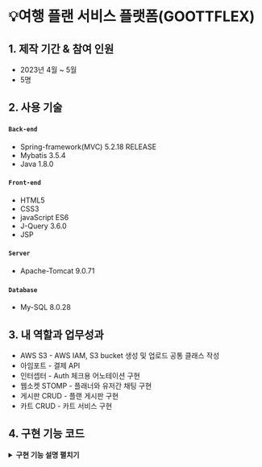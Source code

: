 # 💡여행 플랜 서비스 플랫폼(GOOTTFLEX)



## 1. 제작 기간 & 참여 인원
- 2023년 4월 ~ 5월
- 5명



## 2. 사용 기술
#### `Back-end`
- Spring-framework(MVC) 5.2.18 RELEASE
- Mybatis 3.5.4
- Java 1.8.0

#### `Front-end`
- HTML5 
- CSS3 
- javaScript ES6
- J-Query 3.6.0
- JSP 
#### `Server`
- Apache-Tomcat 9.0.71 
#### `Database`
- My-SQL 8.0.28   


## 3. 내 역할과 업무성과
- AWS S3 - AWS IAM, S3 bucket 생성 및 업로드 공통 클래스 작성
- 아임포트 - 결제 API  
- 인터셉터 - Auth 체크용 어노테이션 구현
- 웹소켓 STOMP - 플래너와 유저간 채팅 구현
- 게시판 CRUD - 플랜 게시판 구현
- 카트 CRUD - 카트 서비스 구현

## 4. 구현 기능 코드 
<details>
<summary><b>구현 기능 설명 펼치기</b></summary>
<div markdown="1">

### 4.1. 전체 흐름

![image](https://user-images.githubusercontent.com/120711406/235872521-33d3533d-7baf-4a72-9449-1253a5e2006d.png)

### 4.2. AWS S3 - AWS IAM, S3 bucket 생성 및 업로드 공통 클래스 작성

![image](https://user-images.githubusercontent.com/120711406/235873702-5127c63d-19e5-406b-8919-01dd323d2255.png)


<details>
<summary> <b>IAM 권한설정</b> </summary>
	
- IAM 사용자 생성
- 권한으로 AmazonS3FullAccess 추가
	
![image](https://user-images.githubusercontent.com/120711406/235908642-a1dbf375-e3ad-4c73-a6bb-b291ad0f3e58.png)
	
</details>
	
<details>
<summary> <b>버킷 정책 생성</b> </summary>
- 버킷을 사용하기 위해 정책생성
	
![image](https://user-images.githubusercontent.com/120711406/235909022-146e7ec1-4f9d-4f64-a8ec-326a74e954a5.png)
	
</details>
	
<details>
<summary> <b>공통 클래스 구현</b> </summary>
- 이미지 다중 업로드, 삭제 를 위한 공통 클래스를 구현.
	
```java
@Service
public class S3FileUploadService {

    @Autowired
    private final AmazonS3Client amazonS3Client; //아마존 계정정보 propertie파일 -> common-context에서 주입
    @Value("${aws.s3.bucket}")
    private String bucket; //S3버킷정보
    @Value("${aws.s3.bucket.url}") //지역정보
    private String defaultUrl;

    public S3FileUploadService(AmazonS3Client amazonS3Client) {
        this.amazonS3Client = amazonS3Client;
    }

    //생성자 주입
    public List<String> upload(List<MultipartFile> uploadFile) throws IOException {
        List<String> urlList = new ArrayList<>(); //업로드된 url을 받기위한 리스트

        //파일이름 새로만들어서 리스트에 담기
        List<Map<String, String>> fileList = new ArrayList<>();
        for (int i = 0; i < uploadFile.size(); i++) {
            String origName = uploadFile.get(i).getOriginalFilename(); //원 파일이름
            String ext = origName.substring(origName.lastIndexOf('.')); // 확장자
            String saveFileName = getUuid() + ext; //uuid로 새이름 만들기
            Map<String, String> map = new HashMap<>();
            map.put("saveFile", saveFileName);
            fileList.add(map);
        }

        for (int i = 0; i < uploadFile.size(); i++) {
            String url = "";
            File file = new File(System.getProperty("user.dir") + fileList.get(i).get("saveFile"));
            //로컬 현재위치에 임시저장 객체 만듬
            uploadFile.get(i).transferTo(file); //로컬에 파일 임시저장
            uploadOnS3(fileList.get(i).get("saveFile"), file); //업로드
            url = defaultUrl + '/' + fileList.get(i).get("saveFile"); //업로드한 파일의 url주소
            urlList.add(url); //리턴을 위해 담음
            file.delete(); // 임시파일 삭제
        }
        return urlList; //업로드 후 리턴값 (List<String> 타입)
    }

    // UUID만드는 메소드(중간의-는 지워줌)
    private static String getUuid() {
        return UUID.randomUUID().toString().replaceAll("-", "");
    }

    //S3업로드 메소드
    private void uploadOnS3(final String findName, final File file) {
        // AWS S3 전송 객체 생성
        final TransferManager transferManager = new TransferManager(this.amazonS3Client);
        // 요청 객체 생성
        final PutObjectRequest request = new PutObjectRequest(bucket, findName, file);
        // 업로드 시도
        final Upload upload = transferManager.upload(request);

        try {
            upload.waitForCompletion();
        } catch (AmazonClientException | InterruptedException amazonClientException) {
            amazonClientException.printStackTrace();
        }
    }
    //S3 객체 삭제 메소드
    public void deleteFromS3(final String findName) {
        String realFileName = findName.substring(53);
        // 삭제할 객체 생성
        final DeleteObjectRequest deleteRequest = new DeleteObjectRequest(bucket, realFileName);
        // 삭제
        this.amazonS3Client.deleteObject(deleteRequest);
    }

}

```
	
</details>

<details>
<summary> <b>Controller</b> </summary>

- Plan 게시판 Controller 업로드

```java 
  @PostMapping("create")
    public String planPut(PlanDTO planDTO, ImgDTO imgDTO, HttpSession httpSession,
                          @RequestParam("files[]") List<MultipartFile> multipartFile) throws IOException {
        String user = (String) httpSession.getAttribute("user_id");
        planDTO.setUser_id(user);
        int plan_idx = planService.planCreate(planDTO); // 게시글 생성
        if(plan_idx!=0){ // 이미지 파일 생성
            if(multipartFile !=null || !multipartFile.isEmpty()){ // 이미지 파일 있으면
                List<String> imgUrlList = s3FileUploadService.upload(multipartFile); // 서버에 이미지 파일 저장 후 URL값 List에 담기
                planDTO.setPlan_idx(plan_idx); // 게시글 인덱스 set
                planDTO.setP_img(imgUrlList); // 이미지 url set
                boolean success = this.planService.planImgCreate(planDTO); // 이미지 저장 성공
                if(success){
                    return "redirect:/plan/list";
                }
            }
        }
        return "/plan/plan_create";
    }
```
</details>

<details>
<summary> <b>설정</b> </summary>

- 라이브러리 설치
- Key 노출을 피하기 위해 properties 파일 등록 후 클래스 빈설정 생성자 값으로 설정
 
```xml
	   <constructor-arg>
            <bean class="com.amazonaws.auth.BasicAWSCredentials">
                <constructor-arg value="${aws.accessKey}"/>
                <constructor-arg value="${aws.secretKey}"/>
            </bean>
        </constructor-arg>
    </bean>
    <bean id="awsProperties" class="org.springframework.beans.factory.config.PropertiesFactoryBean">
        <property name="location" value="classpath:common.properties"/>
    </bean>
    <bean class="org.springframework.beans.factory.config.PropertyPlaceholderConfigurer">
        <property name="properties" ref="awsProperties"/>
    </bean>
```
</details>

<details>
<summary> <b>어려웠던 점</b> </summary>
	
- AWS를 처음 다루게되어 개념이해에 어려움이 있었음.
- AWS는 업데이트가 빠르기 때문에 최신 정보를 찾기가 힘들었음. (대부분의 메뉴가 변경되었음)
- Spring Legacy 프로젝트는 Spring boot 에 비해 properties나 yalm파일을 활용하기 복잡했음.

</details>
  
<details>
<summary> <b>앞으로 해야될 것</b> </summary>
	
- AWS RDS 테스트중 추가 결제가 되었음. 학습이 더 필요함.
- 깃허브 액션과 S3 EC2 연계로 CICD구현(진행중)
- EC2 학습 진행중 리눅스 학습의 필요성을 느낌.
	
</details>


### 4.3. 아임포트 결제 API 

![image](https://user-images.githubusercontent.com/120711406/235916623-f8144c4f-73a0-4765-86eb-a0d9c3f4c2b4.png)
	
<details>
<summary> <b>공통 클래스 구현</b> </summary>

- 실제 결제한 가격이 고지된 가격과 동일한지 검증
- 검증후 결제정보를 DB에 저장
	
```java
@RestController
public class PaymentController {
    private final IamportClient iamportClient;
    private final PaymentService paymentService;

    public PaymentController(IamportClient iamportClient, PaymentService paymentService) {
        this.iamportClient = iamportClient;
        this.paymentService = paymentService;
    }

    // 결제 서버검증(실제 결제한 가격이 고지된 가격과 동일한지 검증)
    @PostMapping("/verifyIamport/{imp_uid}")
    public IamportResponse<Payment> paymentByUid(@PathVariable(value = "imp_uid") String imp_uid) throws IamportResponseException, IOException {
        return iamportClient.paymentByImpUid(imp_uid);
    }

    // 결제정보 DB입력
    @PostMapping(value = "/payment/confirm", consumes = "application/json")
    public Map<String, Object> paymentConfirm(@RequestBody PayDTO payDTO) {
        System.out.println(payDTO.toString());
        boolean checkPayment = paymentService.pay(payDTO);
        Map<String, Object> map = new HashMap<String, Object>();
        if (checkPayment) {
            paymentService.saleCount(payDTO);
            map.put("msg", "결제성공");
        } else {
            map.put("msg", "결제실패");
        }
        return map;
    }
}
```
	
</details>
  
<details>
<summary> <b>JavaScript</b> </summary>

  
- 아임포트 결제, ajax 콜백함수 구현

```javascript
// 2023.04.23 길영준
// 카카오페이 결제
    const price = $('#price').val(); // 가격
    const name = $('#title').val(); //플랜명
    const buyer = $('.session').val(); //구매자아이디
    const planner = $('#planner').val(); // 플래너아이디
    const plan_idx = $('.plan_idx').val(); //플랜 pk
    // 아임포트 결제 함수
    function kakao() {
        let IMP = window.IMP;
        IMP.init('imp67107132');
        IMP.request_pay({
            pg: 'kakaopay.TC0ONETIME',
            merchant_uid: 'suntour_' + new Date().getTime(), //상점에서 생성한 고유 주문번호
            name: name, // 상품명
            amount: price, // 가격
            buyer_name: buyer // 구매자
        }, function (rsp) { // 검증 로직
            $.ajax({
                type: 'POST',
                url: '/verifyIamport/' + rsp.imp_uid
            }).done(function (result) {
                if (rsp.paid_amount === result.response.amount) {
                    let info = {
                        imp_uid: rsp.imp_uid,
                        merchant_uid: rsp.merchant_uid,
                        buyer_id: buyer,
                        planner_id: planner,
                        plan_idx: plan_idx
                    }
                    $.ajax({//결제 검증 ajax
                        type: 'POST',
                        data: JSON.stringify(info),
                        url: '/payment/confirm',
                        dataType: "json",
                        contentType: 'application/json; charset=utf-8',
                        success: function (result) {
                            alert(result.msg)
                            window.location.reload();
                        },
                        error: function (xhr, status, error) {
                            alert(result.msg)
                            console.log(xhr)
                            console.log(status)
                            console.log(error)
                        }
                    })
                } else {
                    alert("결제실패" + "에러 : " + rsp.error_code + "에러내용: " + rsp.error_msg);
                }
            })

        });
    }

```
</details>

<details>
<summary> <b>설정</b> </summary>

- 라이브러리 설치
- CDN 적용
- Key 노출을 피하기 위해 properties 파일 등록 후 클래스 빈설정 생성자 값으로 설정
	
```xml
    <bean id="iamport" class="com.siot.IamportRestClient.IamportClient">
        <constructor-arg index="0" value="${iamport.api}"/>
        <constructor-arg index="1" value="${iamport.api_secret}"/>
    </bean>
```
</details>

<details>
<summary> <b>어려웠던 점</b> </summary>

- 아임포트 CDN 버전업 업데이트 내역을 뒤늦게 확인. (더이상 지원하지 않는 파라미터)
- 초반에 성급하게 진행하여, 구조를 잘못 이해함.
- 아임포트에서 발행하는 secret id와 key는 클라이언트 결제정보를 결제사에서 가져오기 위해 있음.

<details>
<summary> <b>앞으로 해야될 것</b> </summary>
   
- 더 다양한 API를 사용해 볼것
- 이를 통해 메뉴얼을 이해하고 응용해볼것.
- JavaScript만으로는 왜 데이터조작에 더 취약한지 학습해 볼것.
- 구현 전 API의 버전과 그에맞는 내용을 먼저 인지할 것.

</details>
	

	   
### 4.4. 인터셉트를 활용한 권한 체크 용도 어노테이션 구현

```java
 @Auth(role = Auth.Role.ADMIN)
```

<details>
<summary> <b>기능 설명</b> </summary>
	
- 세션으로 권한체크를 매번 해주는 불편함을 덜기 위해 작성
- 이 어노테이션으로 권한별 메소드 실행(라우팅)이 가능.

 
</details>
  
<details>
<summary> <b>어노테이션 클래스</b> </summary>
	
- Retention : 라이프사이클을 런타임중에만 으로 설정
- Target : 메소드에 어노테이션을 적용시킴
	
```java
	@Retention(RUNTIME)
@Target(METHOD)
public @interface Auth {
    public enum Role {ADMIN, USER, PLANNER}

    public Role role() default Role.USER;
}

```
	
</details>
	  
<details>
<summary> <b>인터셉터</b> </summary>

- preHandle 메소드를 오버라이딩 하여 컨트롤러로 가기전에 권한체크를 할 수 있다.
- getMethodAnnotaion 메소드로 만들어둔 권한 어노테이션 클래스를 지정한다.
- 세션에서 받아오는 권한값을 기준으로 조건식을 주어 True는 실행 False는 redirect를 시킨다.

```java
public class AuthInterceptor extends HandlerInterceptorAdapter {
    @Override
    public boolean preHandle(HttpServletRequest request, HttpServletResponse response, Object handler) throws Exception {
        if (!(handler instanceof HandlerMethod)) {
            return true; //메소드핸들러가 아닐때 실행시킴
        }
        HandlerMethod handlerMethod = (HandlerMethod) handler;

        Auth auth = handlerMethod.getMethodAnnotation(Auth.class); //어노테이션클래스 지정
        if (auth == null) {
            return true;    //어노테이션 지정되지 않았으면 실행시킴
        }

        HttpSession httpSession = request.getSession();
        if (httpSession == null) {
            response.sendRedirect(request.getContextPath() + "/user/signin");
            return false; //어노테이션은 있으나 세션이 없으면 리다이렉트
        }
        String authUser = (String) httpSession.getAttribute("auth");
        if (authUser == null) {
            response.sendRedirect(request.getContextPath() + "/user/signin");
            return false; // 세션에 auth 값이 없으면 리다이렉트
        }
        String role = auth.role().toString();
        if ("ADMIN".equals(role)) {
            if (!"auth_a".equals(authUser)) {
                response.sendRedirect(request.getContextPath() + "/user/signin");
                return false; // 롤이 ADMIN 이 아니면 리다이렉트
            }
        }
        if ("PLANNER".equals(role)) {
            if ("auth_a".equals(authUser)) {
                return true; //롤이 어드민이면 통과
            }
            if (!"auth_b".equals(authUser)) {
                response.sendRedirect(request.getContextPath() + "/user/signin");
                return false; //롤이 플래너가 아니면 통과시키지 않음
            }
        }
        return true;    //해당조건이 false가 아니면 진행시킴
    }
}

```
	
</details>

	
<details>
  <summary> <b>설정</b> </summary>

- Servlet-context 에 해당 인터셉터를 등록해준다.
	  
```xml
    <interceptors>
        <interceptor>
            <mapping path="/**"/>
            <beans:bean id="authInterceptor" class="com.goott.pj3.common.util.auth.AuthInterceptor"/>
        </interceptor>
    </interceptors>
```

</details>



	
### 4.5. 

![mvc](https://github.com/kim17841/OTTproject/blob/main/Portfolio/profile.jpg?raw=true)
![mvc](https://github.com/kim17841/OTTproject/blob/main/Portfolio/nav.jpg?raw=true)

<details>
<summary> <b>기능 설명</b> </summary>

  - 프로필 변경버튼을 누르면 파일 선택이 진행되어 사용자가 선택한 이미지로 프로필이 바뀜.

  - 변경된 프로필은 사용자가 로그인하는 동안에 다른 페이지에서도 상단에 이미지가 유지.

</details>
  
<details>

  <summary> <b>JSP</b> </summary>

  
- 사용자가 프로필을 변경하면 JS를 통해 form태그에 해당 이미지를 Controller로 전송합니다.
- 사용자가 설정해 놓은 이미지가 없을 경우 기본 이미지를 출력합니다.
- 설정한 이미지가 있을 경우 내 페이지와 다른 페이지 상단에 프로필 이미지를 출력합니다.
- 사용자가 영상에 댓글을 남기면 설정한 프로필이 나옵니다.

  <details>
    <summary> <b>네비바 이미지 출력</b> </summary>

 
    ```
    <!-- 상단에 프로필 이미지 출력 -->
    (...생략...)
    <c:choose>
        <!-- 사용자가 변경한 이미지가 있을 경우 -->
        <c:when test="${img != null && img != ''}">
            <img src="${img}" id="img_onload" class="img_tag"> 
        </c:when>
        <!-- 사용자가 변경한 이미지가 없을 경우 -->
        <c:when test="${img == null}">
            <img src="https://encrypted-tbn0.gstatic.com/images?q=tbn:ANd9GcQxmp7sE1ggI4
            _L7NGZWcQT9EyKaqKLeQ5RBg&usqp=CAU" class="img_tag">
        </c:when>
    </c:choose>
    (...생략...)
    ```

  </details>
    <details>
    <summary> <b>프로필 이미지 등록/변경</b> </summary>

    
    ```
    <!-- 내 페이지 프로필 변경-->
    (... 생략...)
    <div class="left-side">
    <!-- 프로필 기능 -->
        <c:choose>
            <!-- 사용자가 설정한 이미지가 있을 경우 -->
            <c:when test="${data.img != null && data.img != ''}">
                <img src="${data.img}" id="img_onload" class="img_tag"> 
            </c:when>
            <!-- 사용자가 설정한 이미지가 없을 경우 - 기본이미지 -->
            <c:when test="${data.img == null}">
                <img src="https://encrypted-tbn0.gstatic.com/images?q=tbn:ANd9GcQxmp7sE1gg
                I4_L7NGZWcQT9EyKaqKLeQ5RBg&usqp=CAU" class="img_tag">
            </c:when>
        </c:choose>
        <!-- 프로필 변경 버튼 - input type을 display : none하고 label로 연결 -->
        <div class="input_file_box">
            <label class="input_button" for="uploadFile">프로필 변경</label>
            <input type="file" name='uploadFile' id="uploadFile">
        </div>
    </div>
    (... 생략...)
    ```

  </details>
  
     <details>
    <summary> <b>댓글 프로필 출력</b> </summary>

    
    ```
    <!-- 내 페이지 프로필 변경-->
    (... 생략...)
    <div class="left-side">
  <!-- 댓글에 사용자의 프로필 이미지 출력 -->
  <div class="user_img_area">
      <c:choose>
          <!-- 컨트롤러에서 리턴한 이미지를 받고 ready를 통해 함수 호출 -> 이미지 출력 -->
          <c:when test="${comt.img != null && comt.img != ''}">
              <img src="${comt.img}" class="com_img">
          </c:when>
          <c:when test="${comt.img == null}">
              <img src="https://encrypted-tbn0.gstatic.com/images?q=tbn:ANd9GcQxmp7sE1gg
              I4_L7NGZWcQT9EyKaqKLeQ5RBg&usqp=CAU" class="default_img">
          </c:when>
      </c:choose>
  </div>
    ```
  </details>

</details>

<details>
<summary> <b>Javascript</b> </summary>

- 사용자가 파일 선택을 진행하면 해당 파일이 이미지인지 검사 후에 AJAX로 Controller에 전달을 진행합니다.
- ResponseEntity로 반환 받은 이미지 경로를 encoding해서 쿼리스트링으로 display 메소드를 호출, 이미지를 출력합니다.
- 위와 같은 방식으로 네비바, 댓글에도 이미지를 상시 출력합니다.
  <details>
  <summary> <b>네비바 이미지 출력</b> </summary>

  ```javascript
	// 네비바 이미지 로딩 위한 함수
	$(function() {
		$('.img_tag').ready(function() {
			$.ajax({
				url : '/user/navbarImg2',
				dataType : 'text',
				success : function(result2) {
					if(result2 == "" || result2 == null){return}
					let fileCallPath = encodeURI(result2); // 해당 파일의 이름
					$('.img_tag').attr('src', "/mypage/display?fileName=" + fileCallPath);
				}
			});
		})
	});

	  ```

	  </details>
	  <details>
	  <summary> <b>프로필 이미지 등록/변경</b> </summary>

	  ```javascript
	//파일 선택 후 이미지인지 점검 -> ajax로 Controller에 전송
	$(function() {
		$("input[type='file']").on("change", function(e){
			// formData 객체 선언 - 이미지 파일을 전송하기 위함
			let formData = new FormData();
			// 사용자가 선택한 파일
			let fileInput = $('input[name="uploadFile"]'); 
			let fileList = fileInput[0].files; // 첫번째 선택한 파일
			let fileObj = fileList[0]; // 파일 객체

			// 이미지인지 파일 체크, 용량 체크 
			if(!fileCheck(fileObj.name, fileObj.size)){
				return false;
			}

			// formData 객체에 해당 파일 추가(uploadFile로 이름 설정)
			formData.append("uploadFile", fileObj); 

			$.ajax({
				url: '/mypage/upload',
		    processData : false,
		    contentType : false,
		    data : formData, 
		    type : 'POST',
		    dataType : 'json', // 제이슨타입으로 formData를 전달
		    success : function(result) {
					showUploadImage(result);  //이미지 출력 함수
				},
		    error : function(result){
			alert("이미지 파일이 아닙니다.");
		    }
			});
		});
	});

	  // 이미지인지 파일 체크, 용량 체크 
	  function fileCheck(fileName, fileSize){
	      let regex = new RegExp("(.*?)\.(jpg|png)$"); 
	      let maxSize = 1048576; //1MB

	      if(fileSize >= maxSize){ // 파일 사이즈 검사
		  alert("파일 사이즈 초과");
		  return false;
	      }

	      if(!regex.test(fileName)){ // 이미지가 아닌 파일 잡는것
		  alert("해당 종류의 파일은 업로드할 수 없습니다.");
		  return false;
	      }
	      return true;		
	  }

	  //이미지 등록후 프로필을 출력하기 위한 함수
	  function showUploadImage(result){
	      // 전달받은 데이터가 값이 없는 경우
	      if(result == "" || result == null){return} 
	      // fileCallPath에 리턴받은 해당 이미지 경로를 encoding
	      let fileCallPath = encodeURI("C:\\upload\\"+result.uploadPath + result.uuid + 
	      "_" + result.fileName); // 해당 파일의 이름
	      // src 경로 값으로 쿼리스트링과 encoding한 이미지 경로를 설정 
	      // -> display 메소드 호출하면서 파라미터 fileName의 값을 encoding한 
	      // 이미지 경로를 부여
	      $('.img_tag').attr('src', "/mypage/display?fileName=" + fileCallPath);
	  }

	  //이미지 상시 출력을 위한 함수 
	  $(function() {
	      $("#img_onload").ready(function(){
		  let formData = new FormData();
		  // fileInput : 이미지 태그의 src값 
		  // - Controller에서 리턴한 이미지의 절대 경로를 담고 있음
		  let fileInput = $('#img_onload').attr('src');
		  // formData 객체에 해당 파일 추가(uploadFile로 이름 설정) 
		  formData.append("uploadFile", fileInput); 

		  $.ajax({
		      url: '/mypage/onload',
		  processData : false,
		  contentType : false,
		  data : formData, 
		  type : 'POST',
		  dataType : 'text', 
		      // 제이슨타입으로 formData를 전달 - ResponseEntity 타입이 String이기 때문
		  success : function(result) {
			  showOnloadImage(result);  //이미지 상시 출력 메서드
		      },
		  error : function(result){
			  alert("이미지 파일이 아닙니다.");
		  }
		  });
	      });
	  });

	  //이미지 로딩 위한 함수
	  function showOnloadImage(result){
	      // 전달받은 데이터가 값이 없는 경우
	      if(result == "" || result == null){return}
	      let fileCallPath = encodeURI(result); // 이미지 절대 경로를 encoding
	      $('#img_onload').attr('src', "/mypage/display?fileName=" + fileCallPath);
	  }

  ```

  </details>
   <details>
  <summary> <b>댓글 이미지 출력</b> </summary>

  ```javascript
  // 원댓글 이미지 출력
  $(function() {
      $('.com_img').ready(function() {
          let fileInput = document.querySelectorAll('.com_img');
          for(let i = 0; i < fileInput.length; i++){
              let formData = new FormData();
              formData.append("uploadFile", fileInput[i].currentSrc);
              $.ajax({
                  url: '/mypage/onload',
              processData : false,
              contentType : false,
                  data : formData,
              type : 'POST',
                  dataType : 'text',
                  success : function(result2) {
                      if(result2 == "" || result2 == null){return}
                      let fileCallPath = encodeURI(result2); // 해당 파일의 이름
                      fileInput[i].src = "/mypage/display?fileName=" + fileCallPath;
                  }
              });
          }
      })
  });

  // 대댓글 이미지 출력
  function imgOnload() {
      $('.cocom_img').ready(function() {
          let fileInput = document.querySelectorAll('.cocom_img');
          for(let i = 0; i < fileInput.length; i++){
              let formData = new FormData();
              formData.append("uploadFile", fileInput[i].currentSrc);
              $.ajax({
                  url: '/mypage/onload',
              processData : false,
              contentType : false,
                  data : formData,
              type : 'POST',
                  dataType : 'text',
                  success : function(result2) {
                      if(result2 == "" || result2 == null){return}
                      let fileCallPath = encodeURI(result2); // 해당 파일의 이름
                      fileInput[i].src = "/mypage/display?fileName=" + fileCallPath;
                  }
              });
          }
      });
  }

  // 대댓글 형성후 - 이미지 로딩
  (... 생략...)
  cocomText += "<tr>";
      if(this.img != null && this.img != '') {
          cocomText += "<td class='cocom_title text'>"
          cocomText += "	<div class='user_img_area'>"
          cocomText += "		<img src='" + this.img + "' class='cocom_img'>"
          cocomText += "	</div>"
      }
      else {
          cocomText += "<td class='cocom_title text'>"
          cocomText += "	<div class='user_img_area'>"
          cocomText += "		<img src='https://encrypted-tbn0.gstatic.com/images?q=tbn:ANd9GcQxmp7sE1ggI4_L7NGZWcQT9EyKaqKLeQ5RBg&usqp=CAU' 
              				class='img_tag2'>"
          cocomText += "	</div>"
      }
  (... 생략...)
  cocomText += "</td>"
  (... 생략...)
  imgOnload();

  ```

  </details>
  
</details>

<details>
<summary> <b>Controller</b> </summary>

- 프로필 이미지를 경로, 날짜, uuid를 설정하고, 파일 명에 합쳐 Service에 전달합니다.
- upload 메소드 : 경로 설정을 끝낸 이미지 파일을 ResponseEntity 객체로 변환하여 리턴합니다.
- display 메소드 : 경로가 부여된 이미지 파일을  깊은 복사를 한 후 헤더 설정과 HTTP 상태 코드를  ResponseEntity 객체에 담아 리턴하여 이미지를 view에 출력합니다.
- onload 메소드 : 절대 경로가 담긴 이미지 파일을 ResponseEntity 객체에 HTTP 상태 코드를 같이 담아서 리턴합니다.
- 네비바 이미지 출력은 onload 메소드처럼 리턴한 후 display메소드를 호출해 이미지를 출력한다.

  <details>
  <summary> <b>네비바 이미지 출력</b> </summary>

  ```java
	// 네비바 프로필 이미지 호출
	@RequestMapping(value={"navbarImg1", "navbarImg2"}, produces = MediaType.APPLICATION_JSON_VALUE)
	public ResponseEntity<String> navbarImg(HttpSession session, UserDto dto, 
					HttpServletRequest request) {
		String requestUrl = request.getRequestURL().toString(); 
		// 매핑값마다 실행되는 코드를 다르게 하기 위해 HttpServletRequest 객체로 매핑 조정
		if(requestUrl.contains("navbarImg1")) { // 네비바1에서의 프로필 로딩
			String id =(String) session.getAttribute("user_id").toString();
			String img = userService.navbarImg(id); 
			// 아이디 정보를 통해서 해당 사용자의 프로필 경로를 받아옴
			// 이미지 값을 ResponseEntity로 변환
			// -> 프로필 이미지 절대 경로와 HTTP 상태 코드를 객체에 넣음
			ResponseEntity<String> result1 = new ResponseEntity<String>(img, HttpStatus.OK); 
			return result1;
		}
		else { // 네비바2에서의 프로필 로딩
			String id =(String) session.getAttribute("user_id").toString();
			String img = userService.navbarImg(id);
			ResponseEntity<String> result2 = new ResponseEntity<String>(img, HttpStatus.OK);
			return result2;
		}
	}

  ```

  </details>

  <details>
  <summary> <b>프로필 이미지 등록/변경</b> </summary>

   ```java

	  // 프로필 등록
	  @RequestMapping(value="upload", produces = MediaType.APPLICATION_JSON_VALUE)
	  public ResponseEntity<ImgDto> test(MultipartFile uploadFile, ImgDto dto, HttpSession session, ModelAndView mv) { 
	      // 세션에 저장된 사용자의 아이디 변수 id에 저장
	      String id = (String) session.getAttribute("user_id"); 

	      // 이미지 파일 체크
	      File checkfile = new File(uploadFile.getOriginalFilename()); // 파일명을 불러옴
	      String type = null;
	      try {
		  type = Files.probeContentType(checkfile.toPath()); 
		  // 해당 파일의 확장자를 불러옴, 확장자가 없으면 type은 null값을 반환
	      } catch (IOException e) {
		  e.printStackTrace();
	      }
	      // Date 객체로 날짜 경로 만들기 
	      // - 하나의 파일에 파일이 많아지면 데이터 관리에 부담이 생김		
	      SimpleDateFormat sdf = new SimpleDateFormat("yyyy-MM-dd-"); 
	      // 뒤에 '-'을 더 붙인 이유 : 날짜와 파일명을 구분하기 위함
	      Date date = new Date();
	      String str = sdf.format(date); // yyyy-MM-dd 형식으로 날짜가 들어감
	      // '-'를 separator(파일 구분자)로 나눠 놓음 
	      // -> 2023 - 02 - 24 형식으로 폴더를 만들기 위함
	      String datePath = str.replace("-", File.separator);  

	      String uploadFolder = "C:\\upload\\"; // 처음 경로 설정
	      File uploadPath = new File(uploadFolder, datePath); 
	      // 파일 생성 클래스 -> 파일 객체 생성

	      if(uploadPath.exists() == false) { // 해당 경로에 파일이 없으면 파일 생성
		      uploadPath.mkdirs();
	      }

	      // 파일 이름
	      String uploadFileName = uploadFile.getOriginalFilename();
	      dto.setFileName(uploadFileName);
	      dto.setUploadPath(datePath);

	      // uuid적용한 파일 이름
	      String uuid = UUID.randomUUID().toString(); 
	      // uuid 생성, 파일을 구분하는 키값을 생성하기 위함
	      uploadFileName = uuid + "_" + uploadFileName;
	      dto.setUuid(uuid);

	      String saveFilestr = uploadPath + uploadFileName;
	      File saveFile = new File(uploadPath, uploadFileName); 

	      try {
		  uploadFile.transferTo(saveFile); // saveFile을 저장
		  dto.setSaveFileStr(saveFilestr);
		  dto.setId(id);
		  userService.img_update(dto); 
		  // 해당 사용자의 아이디에 프로필 이미지 경로를 등록하기 위함
	      } catch (IOException e) {
		  e.printStackTrace();
	      }

	      // ResponseEntity 객체로 HTTP 상태 코드와 이미지 경로를 저장
	      ResponseEntity<ImgDto> result = new ResponseEntity<ImgDto>(dto, 
	      HttpStatus.OK); 

	      return result;		
	  }

	  // 이미지 출력 메소드
	  @RequestMapping(value = "display")
	  public ResponseEntity<byte[]> display(String fileName) 
			  throws FileNotFoundException { // 이미지 파일을 바이트 배열로 받아옴

	      File file = new File(fileName);
	      if (!file.exists() || !file.canRead()) { // 파일이 없는 경우
		  throw new FileNotFoundException("The file '" + fileName + "' 을 찾을수 없습니다.");
	      }
	      ResponseEntity<byte[]> result = null; // ResponseEntity 객체 초기화

	      try {
		  HttpHeaders header = new HttpHeaders(); // HttpHeaders 객체 생성
		  header.add("Content-type", Files.probeContentType(file.toPath())); 
		  // 헤더 객체에 Content-type을 파일 확장자로 설정 
		  // ResponseEntity 객체에 이미지 바이트 배열화된 파일 복사한 것과  
		  // HttpHeaders 객체, HTTP 상태 코드를 담음
		  result = new ResponseEntity<>(FileCopyUtils.copyToByteArray(file), header, 
		  HttpStatus.OK);
	      } catch (IOException e) {
		  e.printStackTrace();
	      }
	      return result;
	  }

	  // 프로필 상시 
	  @RequestMapping(value="onload", produces = MediaType.APPLICATION_JSON_VALUE)
	  public ResponseEntity<String> onload(String uploadFile) { 
	      // 절대 경로로 된 이미지를 HTTP 상태 코드와 함께  ResponseEntity 객체에 담음
	      ResponseEntity<String> result = new ResponseEntity<String>(uploadFile, 
	      HttpStatus.OK);
	      return result;		
	  }
   ```

  </details>


</details>
	  
<details>
<summary> <b>DTO</b> </summary>

- 테이블에 들어 있는 정보를 미리 변수로 생성하고 getter/setter를 설정한 파일입니다.
 
```java 

package com.test.test1.mypage.dto;

public class ImgDto {

	/* 경로 */
	private String uploadPath;
	
	/* uuid */
	private String uuid;
	
	/* 파일 이름 */
	private String fileName;
	
	private String saveFilestr;
	
	private String id;
	

	public String getUploadPath() {
		return uploadPath;
	}

	public void setUploadPath(String uploadPath) {
		this.uploadPath = uploadPath;
	}

	public String getUuid() {
		return uuid;
	}

	public void setUuid(String uuid) {
		this.uuid = uuid;
	}

	public String getFileName() {
		return fileName;
	}

	public void setFileName(String fileName) {
		this.fileName = fileName;
	}

	public String getSaveFile() {
		return saveFilestr;
	}

	public void setSaveFileStr(String saveFilestr) {
		this.saveFilestr = saveFilestr;
	}

	public String getId() {
		return id;
	}

	public void setId(String id) {
		this.id = id;
	}

	@Override
	public String toString() {
		return "ImagDto [uploadPath=" + uploadPath 
			+ ", uuid=" + uuid 
			+ ", fileName=" + fileName 
			+ ", saveFilestr=" + saveFilestr 
			+ ", id=" + id 
			+"]";
	}
}
  

```
</details>

<details>
<summary> <b>Service / ServiceImpl</b> </summary>
  

- Controller로 받은 데이터를 DAO로 전달합니다.


```java 
// 네비바 이미지 출력 기능 Service / ServiceImpl
// Service
public interface UserService {
	String navbarImg(String id);

}

// ServiceImpl
@Service
public class UserServiceImpl implements UserService{
	
	@Inject
	UserDao userDao;

	@Override
	public String navbarImg(String id) {
		return userDao.navbarImg(id);
	}
}

```
  
```java 
// 프로필 이미지 등록/변경 기능 Service / ServiceImpl
// Service
public interface UserService {
	void img_update(ImgDto dto);

}

// ServiceImpl
@Service
public class UserServiceImpl implements UserService{
	
	@Inject
	UserDao userDao;

	@Override
	public void img_update(ImgDto dto) {
		userDao.img_update(dto);
	}
}

```
</details>
	  
<details>
<summary> <b>DAO</b> </summary>
  

- Service에서 전달 받은 데이터를 XML로 전달합니다.
  


```java 
// 네비바 이미지 출력 기능 구현 DAO
@Repository
public class UserDao {
	
	@Inject
	SqlSessionTemplate sqlSessionTemplate;
	
	public String navbarImg(String id) {
		return sqlSessionTemplate.selectOne("user.navbarImg" , id);
	}
}
  
```
  
```java 
// 프로필 이미지 등록/변경 기능 구현 DAO
@Repository
public class UserDao {
	
	@Inject
	SqlSessionTemplate sqlSessionTemplate;
	
	public void img_update(ImgDto dto) {
		sqlSessionTemplate.selectOne("user.img_update" , dto);
	}
}
  
```
</details>
  
<details>
<summary> <b>XML</b> </summary>
  

- DAO에서 전달 받은 데이터로 쿼리문을 통해 프로필 이미지 경로를 등록하거나 리턴합니다.

  <details>
    <summary> <b>네비바 이미지 출력</b> </summary>

    - 해당 사용자의 프로필 이미지 경로를 아이디 정보를 통해 불러옵니다.
 
    ```xml 
    <!-- 네비바 이미지 출력 기능 xml -->
    <select id="navbarImg" resultType="String">
            <![CDATA[
            select IMG
              from USER
             where ID=#{user_id}
            ]]>
    </select>
    ```
 
  </details>
    <details>
    <summary> <b>프로필 이미지 등록/변경</b> </summary>

    - 이미지 경로를 해당 사용자의 정보에 저장합니다.<br>
    - 변경을 할 때에도 위와 같은 방법으로 저장이 이루어집니다. 
 
    ```xml 
    <!-- 프로필 이미지 등록/변경 기능 xml -->
    <update id="img_update">
      update USER
             set IMG = #{saveFilestr}
         where ID = #{id}
    </update>
    ```
 
  </details>

</details>
</details>
